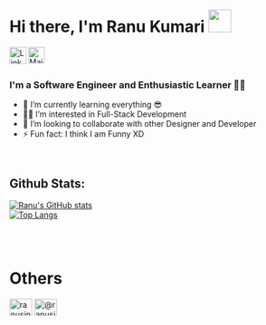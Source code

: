 # Hi there, I'm Ranu Kumari <img src="https://raw.githubusercontent.com/MartinHeinz/MartinHeinz/master/wave.gif" width="40px" height="40px" />
[<img align="left" alt="LinkedIn" width="30px" src="https://img.icons8.com/ios-filled/344/linkedin-2--v2.png"/>][linkedin]
[<img align="left" alt="Mail" width="29px" src="https://img.icons8.com/material-outlined/96/000000/mail.png"/>][mail]

<br/>
<br/>

### I'm a Software Engineer and Enthusiastic Learner 👨‍🎓

- 🌱 I’m currently learning everything 😎
- 👨‍💻 I’m interested in Full-Stack Development
- 👯 I’m looking to collaborate with other Designer and Developer
- ⚡ Fun fact: I think I am Funny XD


<!-- ## Tools and Technologies:

[<img align="left" alt="C/C++" width="35px" src="https://img.icons8.com/color/96/000000/c-plus-plus-logo.png" />](#)
[<img align="left" alt="ReactJS" width="35px" src="https://raw.githubusercontent.com/devicons/devicon/master/icons/react/react-original-wordmark.svg"/>](#)
[<img align="left" alt="JavaScript" width="37px" src="https://img.icons8.com/color/96/000000/javascript--v1.png"/>](#)
[<img align="left" alt="HTML5" width="35px" src="https://raw.githubusercontent.com/github/explore/80688e429a7d4ef2fca1e82350fe8e3517d3494d/topics/html/html.png" />](#)
[<img align="left" alt="CSS3" width="35px" src="https://raw.githubusercontent.com/github/explore/80688e429a7d4ef2fca1e82350fe8e3517d3494d/topics/css/css.png" />](#)
[<img align="left" alt="Visual Studio Code" width="35px" src="https://img.icons8.com/color/96/000000/visual-studio-code-2019.png"/>](#)
<br/>
<br/>
[<img align="left" alt="MySQL" width="45px" height="40px" src="https://img.icons8.com/fluency/96/000000/mysql-logo.png"/>](#)
[<img align="left" alt="Git" width="35px" src="https://img.icons8.com/color/96/000000/git.png"/>](#)
[<img align="left" alt="GitHub" width="35px" src="https://img.icons8.com/ios-glyphs/90/000000/github.png"/>](#)
[<img align="left" alt="Linux" width="35px" src="https://img.icons8.com/color/48/000000/linux--v2.gif"/>](#) -->

<br/>

<!-- ### 📈 Github Stats: -->
## Github Stats:

[![Ranu's GitHub stats](https://github-readme-stats.vercel.app/api?username=ranu1490&show_icons=true)](#)
<br/>
[![Top Langs](https://github-readme-stats.vercel.app/api/top-langs/?username=ranu1490&layout=compact)](#)
<br/>
<!-- [![Trophy](https://github-profile-trophy.vercel.app/?username=ranu1490&theme=onedark)](#) -->
<!-- [![Ranu's wakatime stats](https://github-readme-stats.vercel.app/api/wakatime?username=ranu1490)](#) -->




[linkedin]: https://in.linkedin.com/in/ranu-kumari-8167311a5
[mail]: mailto:ranusinghrajput75@gmail.com

<br><br>
<h1>Others</h1>
<p align="left">
<a href="https://www.leetcode.com/ranusinghrajput75" target="blank"><img align="center" src="https://raw.githubusercontent.com/rahuldkjain/github-profile-readme-generator/master/src/images/icons/Social/leet-code.svg" alt="ranusinghrajput75" height="30" width="40" /></a>
<a href="https://www.hackerearth.com/@ranusinghrajput6" target="blank"><img align="center" src="https://raw.githubusercontent.com/rahuldkjain/github-profile-readme-generator/master/src/images/icons/Social/hackerearth.svg" alt="@ranusinghrajput6" height="30" width="40" /></a>
</p>
